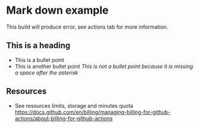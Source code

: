 # Mark down example

This build will produce error, see actions tab for more information.

## This is a heading
* This is a bullet point
* This is another bullet point
*This is not a bullet point because it is missing a space after the asterisk*


## Resources
* See resources limits, storage and minutes quota https://docs.github.com/en/billing/managing-billing-for-github-actions/about-billing-for-github-actions
